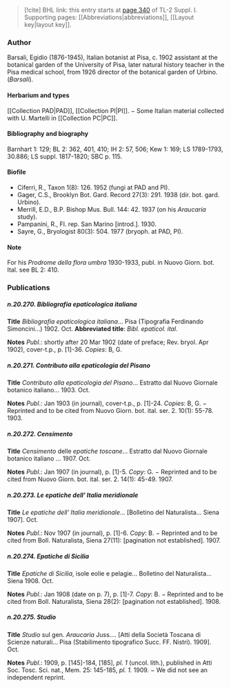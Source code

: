 > [!cite] BHL link: this entry starts at [page 340](https://www.biodiversitylibrary.org/item/103858#page/352/mode/1up) of TL-2 Suppl. I.
> Supporting pages: [[Abbreviations|abbreviations]], [[Layout key|layout key]].

### Author

Barsali, Egidio (1876-1945), Italian botanist at Pisa, c. 1902 assistant at the botanical garden of the University of Pisa, later natural history teacher in the Pisa medical school, from 1926 director of the botanical garden of Urbino. (*Barsali*).

#### Herbarium and types

[[Collection PAD|PAD]], [[Collection PI|PI]]. − Some Italian material collected with U. Martelli in [[Collection PC|PC]].

#### Bibliography and biography

Barnhart 1: 129; BL 2: 362, 401, 410; IH 2: 57, 506; Kew 1: 169; LS 1789-1793, 30.886; LS suppl. 1817-1820; SBC p. 115.

#### Biofile

- Ciferri, R., Taxon 1(8): 126. 1952 (fungi at PAD and PI).
- Gager, C.S., Brooklyn Bot. Gard. Record 27(3): 291. 1938 (dir. bot. gard. Urbino).
- Merrill, E.D., B.P. Bishop Mus. Bull. 144: 42. 1937 (on his *Araucaria* study).
- Pampanini, R., Fl. rep. San Marino \[introd.\]. 1930.
- Sayre, G., Bryologist 80(3): 504. 1977 (bryoph. at PAD, PI).

#### Note

For his *Prodrome della flora umbra* 1930-1933, publ. in Nuovo Giorn. bot. Ital. see BL 2: 410.

### Publications

##### n.20.270. Bibliografia epaticologica italiana

**Title**
*Bibliografia epaticologica italiana*... Pisa (Tipografia Ferdinando Simoncini...) 1902. Oct.
**Abbreviated title**: *Bibl. epaticol. ital.*

**Notes**
*Publ*.: shortly after 20 Mar 1902 (date of preface; Rev. bryol. Apr 1902), cover-t.p., p. \[1\]-36.
*Copies*: B, G.

##### n.20.271. Contributo alla epaticologia del Pisano

**Title**
*Contributo alla epaticologia del Pisano*... Estratto dal Nuovo Giornale botanico italiano... 1903. Oct.

**Notes**
*Publ*.: Jan 1903 (in journal), cover-t.p., p. \[1\]-24. *Copies*: B, G. − Reprinted and to be cited from Nuovo Giorn. bot. ital. ser. 2. 10(1): 55-78. 1903.

##### n.20.272. Censimento

**Title**
*Censimento* delle *epatiche toscane*... Estratto dal Nuovo Giornale botanico italiano ... 1907. Oct.

**Notes**
*Publ*.: Jan 1907 (in journal), p. \[1\]-5. *Copy*: G. − Reprinted and to be cited from Nuovo Giorn. bot. ital. ser. 2. 14(1): 45-49. 1907.

##### n.20.273. Le epatiche dell' Italia meridionale

**Title**
*Le epatiche dell' Italia meridionale*... \[Bolletino del Naturalista... Siena 1907\]. Oct.

**Notes**
*Publ*.: Nov 1907 (in journal), p. \[1\]-6. *Copy*: B. − Reprinted and to be cited from Boll. Naturalista, Siena 27(11): \[pagination not established\]. 1907.

##### n.20.274. Epatiche di Sicilia

**Title**
*Epatiche di Sicilia*, isole eolie e pelagie... Bolletino del Naturalista... Siena 1908. Oct.

**Notes**
*Publ*.: Jan 1908 (date on p. 7), p. \[1\]-7. *Copy*: B. − Reprinted and to be cited from Boll. Naturalista, Siena 28(2): \[pagination not established\]. 1908.

##### n.20.275. Studio

**Title**
*Studio* sul gen. *Araucaria* Juss.... \[Atti della Società Toscana di Scienze naturali... Pisa (Stabilimento tipografico Succ. FF. Nistri). 1909\]. Oct.

**Notes**
*Publ*.: 1909, p. \[145\]-184, \[185\], *pl. 1* (uncol. lith.), published in Atti Soc. Tosc. Sci. nat., Mem. 25: 145-185, *pl. 1.* 1909. − We did not see an independent reprint.

